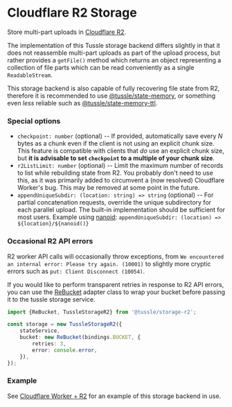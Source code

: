 Cloudflare R2 Storage
===

Store multi-part uploads in [Cloudflare R2](https://www.cloudflare.com/products/r2/).

The implementation of this Tussle storage backend differs slightly in that it
does not reassemble multi-part uploads as part of the upload process, but
rather provides a `getFile()` method which returns an object representing a
collection of file parts which can be read conveniently as a single
`ReadableStream`.

This storage backend is also capable of fully recovering file state from R2,
therefore it is recommended to use [@tussle/state-memory](../../packages/state-memory),
or something even *less* reliable such as [@tussle/state-memory-ttl](../../packages/state-memory-ttl).

### Special options

 - `checkpoint: number` (optional) -- If provided, automatically save every *N* bytes as a chunk even if the client is not using an explicit chunk size. This feature is compatible with clients that *do* use an explicit chunk size, but **it is advisable to set `checkpoint` to a multiple of your chunk size**.
 - `r2ListLimit: number` (optional) -- Limit the maximum number of records to list while rebuilding state from R2. You probably don't need to use this, as it was primarily added to circumvent a (now resolved) Cloudflare Worker's bug. This may be removed at some point in the future.
 - `appendUniqueSubdir: (location: string) => string` (optional) -- For partial concatenation requests, override the unique subdirectory for each parallel upload. The built-in implementation should be sufficient
 for most users. Example using [nanoid](https://www.npmjs.com/package/nanoid): `appendUniqueSubdir: (location) => ${location}/${nanoid()}`

### Occasional R2 API errors
R2 worker API calls will occasionally throw exceptions, from `We encountered an internal error: Please try again. (10001)` to
slightly more cryptic errors such as `put: Client Disconnect (10054)`.

If you would like to perform transparent retries in response to R2 API errors, you can
use the [ReBucket](./src/rebucket.ts) adapter class to wrap your bucket before passing
it to the tussle storage service.

```typescript
import {ReBucket, TussleStorageR2} from '@tussle/storage-r2';

const storage = new TussleStorageR2({
	stateService,
	bucket: new ReBucket(bindings.BUCKET, {
		retries: 3,
		error: console.error,
	}),
});
```


### Example
See [Cloudflare Worker + R2](../../examples/cloudflare-worker-r2) for an
example of this storage backend in use.
